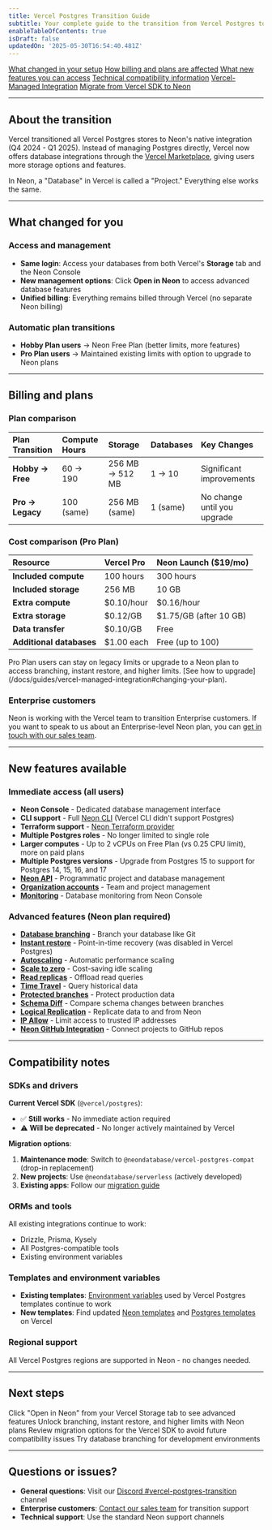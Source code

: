 ```yaml
---
title: Vercel Postgres Transition Guide
subtitle: Your complete guide to the transition from Vercel Postgres to Neon
enableTableOfContents: true
isDraft: false
updatedOn: '2025-05-30T16:54:40.481Z'
---
```


<InfoBlock>
<DocsList title="What you will learn:">
<a href="#what-changed-for-you">What changed in your setup</a>
<a href="#billing-and-plans">How billing and plans are affected</a>
<a href="#new-features-available">What new features you can access</a>
<a href="#compatibility-notes">Technical compatibility information</a>
</DocsList>

<DocsList title="Related topics" theme="docs">
<a href="/docs/guides/vercel-managed-integration">Vercel-Managed Integration</a>
<a href="/docs/guides/vercel-sdk-migration">Migrate from Vercel SDK to Neon</a>
</DocsList>
</InfoBlock>

---

## About the transition

Vercel transitioned all Vercel Postgres stores to Neon's native integration (Q4 2024 - Q1 2025). Instead of managing Postgres directly, Vercel now offers database integrations through the [Vercel Marketplace](https://vercel.com/marketplace), giving users more storage options and features.

<Admonition type="note" title="Terminology change">
In Neon, a "Database" in Vercel is called a "Project." Everything else works the same.
</Admonition>

---

## What changed for you

### Access and management

- **Same login**: Access your databases from both Vercel's **Storage** tab and the Neon Console
- **New management options**: Click **Open in Neon** to access advanced database features
- **Unified billing**: Everything remains billed through Vercel (no separate Neon billing)

### Automatic plan transitions

- **Hobby Plan users** → Neon Free Plan (better limits, more features)
- **Pro Plan users** → Maintained existing limits with option to upgrade to Neon plans

---

## Billing and plans

### Plan comparison

| Plan Transition  | Compute Hours | Storage         | Databases | Key Changes                 |
| :--------------- | :------------ | :-------------- | :-------- | :-------------------------- |
| **Hobby → Free** | 60 → 190      | 256 MB → 512 MB | 1 → 10    | Significant improvements    |
| **Pro → Legacy** | 100 (same)    | 256 MB (same)   | 1 (same)  | No change until you upgrade |

### Cost comparison (Pro Plan)

| Resource                 | Vercel Pro | Neon Launch ($19/mo)   |
| :----------------------- | :--------- | :--------------------- |
| **Included compute**     | 100 hours  | 300 hours              |
| **Included storage**     | 256 MB     | 10 GB                  |
| **Extra compute**        | $0.10/hour | $0.16/hour             |
| **Extra storage**        | $0.12/GB   | $1.75/GB (after 10 GB) |
| **Data transfer**        | $0.10/GB   | Free                   |
| **Additional databases** | $1.00 each | Free (up to 100)       |

<Admonition type="tip" title="Upgrade to unlock features">
Pro Plan users can stay on legacy limits or upgrade to a Neon plan to access branching, instant restore, and higher limits. [See how to upgrade](/docs/guides/vercel-managed-integration#changing-your-plan).
</Admonition>

### Enterprise customers

Neon is working with the Vercel team to transition Enterprise customers. If you want to speak to us about an Enterprise-level Neon plan, you can [get in touch with our sales team](/contact-sales).

---

## New features available

### Immediate access (all users)

- **Neon Console** - Dedicated database management interface
- **CLI support** - Full [Neon CLI](/docs/reference/neon-cli) (Vercel CLI didn't support Postgres)
- **Terraform support** - [Neon Terraform provider](/docs/reference/terraform)
- **Multiple Postgres roles** - No longer limited to single role
- **Larger computes** - Up to 2 vCPUs on Free Plan (vs 0.25 CPU limit), more on paid plans
- **Multiple Postgres versions** - Upgrade from Postgres 15 to support for Postgres 14, 15, 16, and 17
- **[Neon API](https://api-docs.neon.tech/reference/getting-started-with-neon-api)** - Programmatic project and database management
- **[Organization accounts](/docs/manage/organizations)** - Team and project management
- **[Monitoring](/docs/introduction/monitoring-page)** - Database monitoring from Neon Console

### Advanced features (Neon plan required)

- **[Database branching](/docs/guides/branching-intro)** - Branch your database like Git
- **[Instant restore](/docs/guides/branch-restore)** - Point-in-time recovery (was disabled in Vercel Postgres)
- **[Autoscaling](/docs/introduction/autoscaling)** - Automatic performance scaling
- **[Scale to zero](/docs/introduction/scale-to-zero)** - Cost-saving idle scaling
- **[Read replicas](/docs/introduction/read-replicas)** - Offload read queries
- **[Time Travel](/docs/guides/time-travel-assist)** - Query historical data
- **[Protected branches](/docs/guides/protected-branches)** - Protect production data
- **[Schema Diff](/docs/guides/schema-diff)** - Compare schema changes between branches
- **[Logical Replication](/docs/guides/logical-replication-guide)** - Replicate data to and from Neon
- **[IP Allow](/docs/introduction/ip-allow)** - Limit access to trusted IP addresses
- **[Neon GitHub Integration](/docs/guides/neon-github-integration)** - Connect projects to GitHub repos

---

## Compatibility notes

### SDKs and drivers

**Current Vercel SDK** (`@vercel/postgres`):

- ✅ **Still works** - No immediate action required
- ⚠️ **Will be deprecated** - No longer actively maintained by Vercel

**Migration options**:

1. **Maintenance mode**: Switch to `@neondatabase/vercel-postgres-compat` (drop-in replacement)
2. **New projects**: Use `@neondatabase/serverless` (actively developed)
3. **Existing apps**: Follow our [migration guide](/guides/vercel-sdk-migration)

### ORMs and tools

All existing integrations continue to work:

- Drizzle, Prisma, Kysely
- All Postgres-compatible tools
- Existing environment variables

### Templates and environment variables

- **Existing templates**: [Environment variables](/docs/guides/vercel-native-integration#environment-variables-set-by-the-integration) used by Vercel Postgres templates continue to work
- **New templates**: Find updated [Neon templates](https://vercel.com/templates?database=neon) and [Postgres templates](https://vercel.com/templates?database=neon&database=postgres) on Vercel

### Regional support

All Vercel Postgres regions are supported in Neon - no changes needed.

---

## Next steps

<CheckList title="Recommended actions">

<CheckItem title="Explore the Neon Console" href="#new-features-available">
Click "Open in Neon" from your Vercel Storage tab to see advanced features
</CheckItem>

<CheckItem title="Consider upgrading your plan" href="#billing-and-plans">
Unlock branching, instant restore, and higher limits with Neon plans
</CheckItem>

<CheckItem title="Plan SDK migration" href="#compatibility-notes">
Review migration options for the Vercel SDK to avoid future compatibility issues
</CheckItem>

<CheckItem title="Test new features" href="#new-features-available">
Try database branching for development environments
</CheckItem>

</CheckList>

---

## Questions or issues?

- **General questions**: Visit our [Discord #vercel-postgres-transition](https://discord.com/channels/1176467419317940276/1306544611157868544) channel
- **Enterprise customers**: [Contact our sales team](/contact-sales) for transition support
- **Technical support**: Use the standard Neon support channels

<NeedHelp/>
